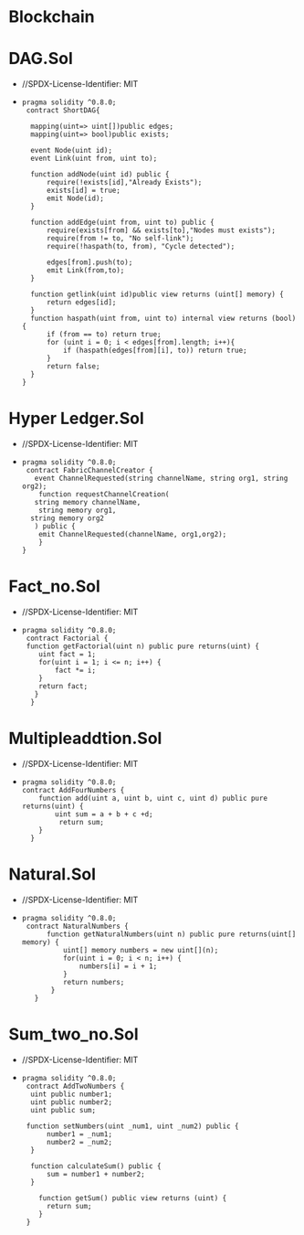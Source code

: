 # Blockchain
# DAG.Sol
-  //SPDX-License-Identifier: MIT
-     pragma solidity ^0.8.0;     
       contract ShortDAG{
   
        mapping(uint=> uint[])public edges;
        mapping(uint=> bool)public exists;
    
        event Node(uint id);
        event Link(uint from, uint to);
    
        function addNode(uint id) public {
            require(!exists[id],"Already Exists");
            exists[id] = true;
            emit Node(id);
        }
    
        function addEdge(uint from, uint to) public {
            require(exists[from] && exists[to],"Nodes must exists");
            require(from != to, "No self-link");
            require(!haspath(to, from), "Cycle detected");
    
            edges[from].push(to);
            emit Link(from,to);
        }
    
        function getlink(uint id)public view returns (uint[] memory) {
            return edges[id];
        }
        function haspath(uint from, uint to) internal view returns (bool) {
            if (from == to) return true;
            for (uint i = 0; i < edges[from].length; i++){
                if (haspath(edges[from][i], to)) return true;
            }
            return false;
        }
      }
# Hyper Ledger.Sol
-  //SPDX-License-Identifier: MIT
-     pragma solidity ^0.8.0;
       contract FabricChannelCreator {
         event ChannelRequested(string channelName, string org1, string org2);
          function requestChannelCreation(
         string memory channelName,
          string memory org1,
        string memory org2
         ) public {
          emit ChannelRequested(channelName, org1,org2);
          }
      } 
# Fact_no.Sol     
-  //SPDX-License-Identifier: MIT
-     pragma solidity ^0.8.0;
       contract Factorial {
       function getFactorial(uint n) public pure returns(uint) {
          uint fact = 1;
          for(uint i = 1; i <= n; i++) {
              fact *= i;
          }
          return fact;
         }
        }
# Multipleaddtion.Sol
-  //SPDX-License-Identifier: MIT
-     pragma solidity ^0.8.0;
      contract AddFourNumbers {
          function add(uint a, uint b, uint c, uint d) public pure returns(uint) {
              uint sum = a + b + c +d;
               return sum;
          }
        }
#  Natural.Sol
-  //SPDX-License-Identifier: MIT
-     pragma solidity ^0.8.0;
       contract NaturalNumbers {
            function getNaturalNumbers(uint n) public pure returns(uint[] memory) {
                uint[] memory numbers = new uint[](n);
                for(uint i = 0; i < n; i++) {
                    numbers[i] = i + 1;
                }
                return numbers;
             }
         }
# Sum_two_no.Sol
-   //SPDX-License-Identifier: MIT
-     pragma solidity ^0.8.0;
       contract AddTwoNumbers {    
        uint public number1;
        uint public number2;
        uint public sum;
    
       function setNumbers(uint _num1, uint _num2) public {
            number1 = _num1;
            number2 = _num2;
        }
    
        function calculateSum() public {
            sum = number1 + number2;
        }
    
          function getSum() public view returns (uint) {
            return sum;
          }
       }


